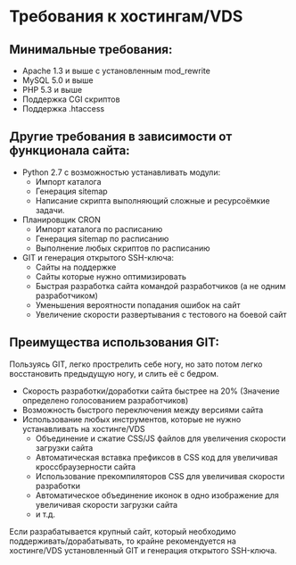Требования к хостингам/VDS
===========================

Минимальные требования:
-------------
* Apache 1.3 и выше с установленным mod_rewrite
* MySQL 5.0 и выше
* PHP 5.3 и выше
* Поддержка CGI скриптов
* Поддержка .htaccess


Другие требования в зависимости от функционала сайта:
-------------
* Python 2.7 с возможностью устанавливать модули:
  * Импорт каталога
  * Генерация sitemap
  * Написание скрипта выполняющий сложные и ресурсоёмкие задачи.
* Планировщик СRON
  * Импорт каталога по расписанию
  * Генерация sitemap по расписанию
  * Выполнение любых скриптов  по расписанию
* GIT и генерация открытого SSH-ключа:
  * Сайты на поддержке
  * Сайты которые нужно оптимизировать
  * Быстрая разработка сайта командой разработчиков (а не одним разработчиком)
  * Уменьшения вероятности попадания ошибок на сайт
  * Увеличение скорости развертывания с тестового на боевой сайт
  
Преимущества использования GIT:
-------------
Пользуясь GIT, легко прострелить себе ногу, но зато потом легко восстановить предыдущую ногу, и слить её с бедром.
* Скорость разработки/доработки сайта быстрее на 20% (Значение определено голосованием разработчиков)
* Возможность быстрого переключения между версиями сайта
* Использование любых инструментов, которые не нужно устанавливать на хостинге/VDS
  * Объединение и сжатие CSS/JS файлов для увеличения скорости загрузки сайта
  * Автоматическая вставка префиксов в CSS код для увеличивая кроссбраузерности сайта
  * Использование прекомпиляторов CSS для увеличивая скорости разработки
  * Автоматическое объединение иконок в одно изображение для увеличивая скорости загрузки сайта
  * и т.д.
  
Если разрабатывается крупный сайт, который необходимо поддерживать/дорабатывать, то крайне рекомендуется на хостинге/VDS
установленный GIT и генерация открытого SSH-ключа.
